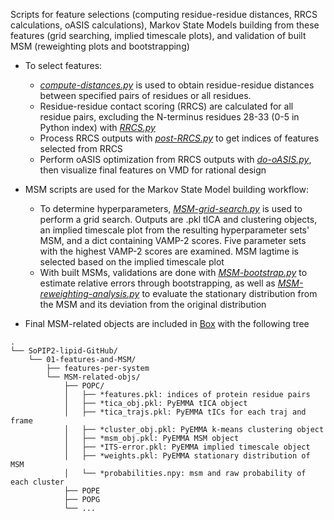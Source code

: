 Scripts for feature selections (computing residue-residue distances, RRCS calculations, oASIS calculations), Markov State Models building from these features (grid searching, implied timescale plots), and validation of built MSM (reweighting plots and bootstrapping)

- To select features:
  - [*compute-distances.py*](compute-distances.py) is used to obtain residue-residue distances between specified pairs of residues or all residues.
  - Residue-residue contact scoring (RRCS) are calculated for all residue pairs, excluding the N-terminus residues 28-33 (0-5 in Python index) with [*RRCS.py*](RRCS.py)
  - Process RRCS outputs with [*post-RRCS.py*](post-RRCS.py) to get indices of features selected from RRCS
  - Perform oASIS optimization from RRCS outputs with [*do-oASIS.py*](do-oASIS.py), then visualize final features on VMD for rational design
  
- MSM scripts are used for the Markov State Model building workflow:
  - To determine hyperparameters, [*MSM-grid-search.py*](MSM-grid-search.py) is used to perform a grid search. Outputs are .pkl tICA and clustering objects, an implied timescale plot from the resulting hyperparameter sets' MSM, and a dict containing VAMP-2 scores. Five parameter sets with the highest VAMP-2 scores are examined. MSM lagtime is selected based on the implied timescale plot
  - With built MSMs, validations are done with [*MSM-bootstrap.py*](MSM-bootstrap.py) to estimate relative errors through bootstrapping, as well as [*MSM-reweighting-analysis.py*](MSM-reweighting-analysis.py) to evaluate the stationary distribution from the MSM and its deviation from the original distribution

- Final MSM-related objects are included in [Box](https://uofi.box.com/s/uc33gid1jhyuc0oru8tr30to3x9kyj8z) with the following tree

```
.
└── SoPIP2-lipid-GitHub/
    └── 01-features-and-MSM/
        ├── features-per-system
        └── MSM-related-objs/
            ├── POPC/
            │   ├── *features.pkl: indices of protein residue pairs
            │   ├── *tica_obj.pkl: PyEMMA tICA object
            │   ├── *tica_trajs.pkl: PyEMMA tICs for each traj and frame
            │   ├── *cluster_obj.pkl: PyEMMA k-means clustering object
            │   ├── *msm_obj.pkl: PyEMMA MSM object
            │   ├── *ITS-error.pkl: PyEMMA implied timescale object
            │   ├── *weights.pkl: PyEMMA stationary distribution of MSM
            │   └── *probabilities.npy: msm and raw probability of each cluster
            ├── POPE
            ├── POPG
            └── ...
